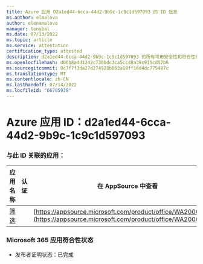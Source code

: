 ```yaml
---
title: Azure 应用 D2a1ed44-6cca-44d2-9b9c-1c9c1d597093 的 ID 信息
ms.author: elmalova
author: elenamalova
manager: tonybal
ms.date: 07/13/2022
ms.topic: article
ms.service: attestation
certification_type: attested
description: d2a1ed44-6cca-44d2-9b9c-1c9c1d597093 的所有可用安全性和符合性信息。
ms.openlocfilehash: d06b8a4d1242c730bdc3ca5cc48a39c915cd57b6
ms.sourcegitcommit: 0c7f7f3da27d274928b863a18ff16d4dc775487c
ms.translationtype: MT
ms.contentlocale: zh-CN
ms.lasthandoff: 07/14/2022
ms.locfileid: "66785938"
---
```

# <a name="azure-app-id-d2a1ed44-6cca-44d2-9b9c-1c9c1d597093"></a>Azure 应用 ID：d2a1ed44-6cca-44d2-9b9c-1c9c1d597093


### <a name="apps-associated-with-this-id"></a>与此 ID 关联的应用：
| **应用名称** | **认证** | **在 AppSource 中查看** |
|--------------|---------------|-----------------------|
| [筛选](../forward/WA200002545.md) |  | [https://appsource.microsoft.com/product/office/WA200002545](https://appsource.microsoft.com/product/office/WA200002545) |

### <a name="microsoft-365-app-compliance-status"></a>Microsoft 365 应用符合性状态
- 发布者证明状态：已完成

